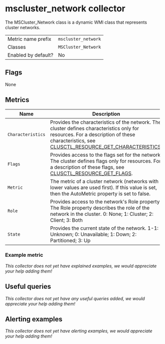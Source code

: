 # mscluster_network collector

The MSCluster_Network class is a dynamic WMI class that represents cluster networks.

|||
-|-
Metric name prefix  | `mscluster_network`
Classes             | `MSCluster_Network`
Enabled by default? | No

## Flags

None

## Metrics

Name | Description | Type | Labels
-----|-------------|------|-------
`Characteristics` | Provides the characteristics of the network. The cluster defines characteristics only for resources. For a description of these characteristics, see [CLUSCTL_RESOURCE_GET_CHARACTERISTICS](https://msdn.microsoft.com/library/aa367466).  | gauge | `name`
`Flags` | Provides access to the flags set for the network. The cluster defines flags only for resources. For a description of these flags, see [CLUSCTL_RESOURCE_GET_FLAGS](https://docs.microsoft.com/en-us/previous-versions/windows/desktop/mscs/clusctl-resource-get-flags). | gauge | `name`
`Metric` | The metric of a cluster network (networks with lower values are used first). If this value is set, then the AutoMetric property is set to false. | gauge | `name`
`Role` | Provides access to the network's Role property. The Role property describes the role of the network in the cluster. 0: None; 1: Cluster; 2: Client; 3: Both  | gauge | `name`
`State` | Provides the current state of the network. 1-1: Unknown; 0: Unavailable; 1: Down; 2: Partitioned; 3: Up | gauge | `name`

### Example metric
_This collector does not yet have explained examples, we would appreciate your help adding them!_

## Useful queries
_This collector does not yet have any useful queries added, we would appreciate your help adding them!_

## Alerting examples
_This collector does not yet have alerting examples, we would appreciate your help adding them!_
